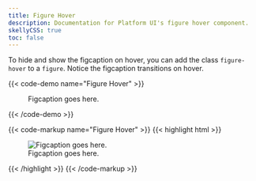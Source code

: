 ```yaml
---
title: Figure Hover
description: Documentation for Platform UI's figure hover component.
skellyCSS: true
toc: false
---
```


To hide and show the figcaption on hover, you can add the class `figure-hover` to a `figure`. Notice the figcaption transitions
on hover.

{{< code-demo name="Figure Hover" >}}
<div class="block-container">
    <figure class="figure-hover block laptop-up-6">
        <img class="skeleton-image skeleton-image--full skeleton-image--landscape" role="presentation">
        <figcaption>Figcaption goes here.</figcaption>
    </figure>
</div>
{{< /code-demo >}}

{{< code-markup name="Figure Hover" >}}
{{< highlight html >}}
<figure class="figure-hover">
    <img src="..." alt="Figcaption goes here.">
    <figcaption>Figcaption goes here.</figcaption>
</figure>
{{< /highlight >}}
{{< /code-markup >}}